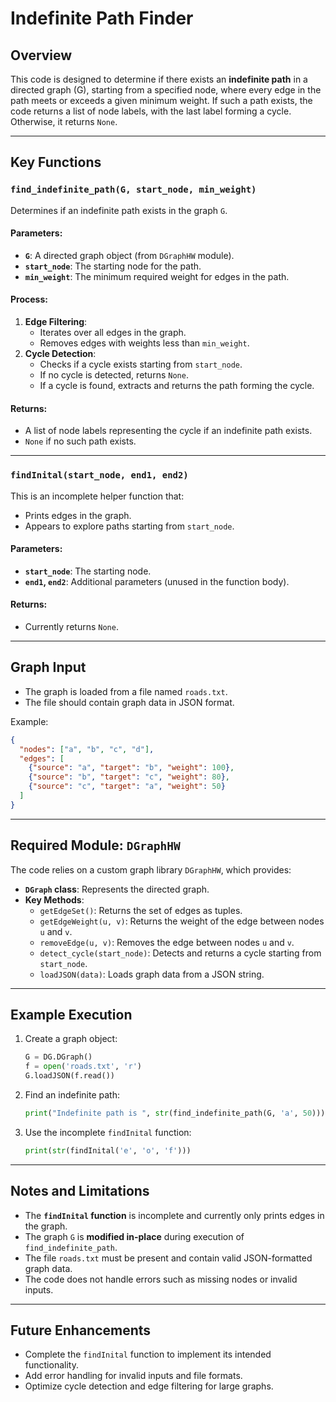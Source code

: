 # Indefinite Path Finder

## Overview
This code is designed to determine if there exists an **indefinite path** in a directed graph (G), starting from a specified node, where every edge in the path meets or exceeds a given minimum weight. If such a path exists, the code returns a list of node labels, with the last label forming a cycle. Otherwise, it returns `None`.

---

## Key Functions

### `find_indefinite_path(G, start_node, min_weight)`
Determines if an indefinite path exists in the graph `G`.

#### Parameters:
- **`G`**: A directed graph object (from `DGraphHW` module).
- **`start_node`**: The starting node for the path.
- **`min_weight`**: The minimum required weight for edges in the path.

#### Process:
1. **Edge Filtering**:
   - Iterates over all edges in the graph.
   - Removes edges with weights less than `min_weight`.
2. **Cycle Detection**:
   - Checks if a cycle exists starting from `start_node`.
   - If no cycle is detected, returns `None`.
   - If a cycle is found, extracts and returns the path forming the cycle.

#### Returns:
- A list of node labels representing the cycle if an indefinite path exists.
- `None` if no such path exists.

---

### `findInital(start_node, end1, end2)`
This is an incomplete helper function that:
- Prints edges in the graph.
- Appears to explore paths starting from `start_node`.

#### Parameters:
- **`start_node`**: The starting node.
- **`end1`, `end2`**: Additional parameters (unused in the function body).

#### Returns:
- Currently returns `None`.

---

## Graph Input
- The graph is loaded from a file named `roads.txt`.
- The file should contain graph data in JSON format.

Example:
```json
{
  "nodes": ["a", "b", "c", "d"],
  "edges": [
    {"source": "a", "target": "b", "weight": 100},
    {"source": "b", "target": "c", "weight": 80},
    {"source": "c", "target": "a", "weight": 50}
  ]
}
```

---

## Required Module: `DGraphHW`
The code relies on a custom graph library `DGraphHW`, which provides:
- **`DGraph` class**: Represents the directed graph.
- **Key Methods**:
  - `getEdgeSet()`: Returns the set of edges as tuples.
  - `getEdgeWeight(u, v)`: Returns the weight of the edge between nodes `u` and `v`.
  - `removeEdge(u, v)`: Removes the edge between nodes `u` and `v`.
  - `detect_cycle(start_node)`: Detects and returns a cycle starting from `start_node`.
  - `loadJSON(data)`: Loads graph data from a JSON string.

---

## Example Execution
1. Create a graph object:
   ```python
   G = DG.DGraph()
   f = open('roads.txt', 'r')
   G.loadJSON(f.read())
   ```

2. Find an indefinite path:
   ```python
   print("Indefinite path is ", str(find_indefinite_path(G, 'a', 50)))
   ```

3. Use the incomplete `findInital` function:
   ```python
   print(str(findInital('e', 'o', 'f')))
   ```

---

## Notes and Limitations
- The **`findInital` function** is incomplete and currently only prints edges in the graph.
- The graph `G` is **modified in-place** during execution of `find_indefinite_path`.
- The file `roads.txt` must be present and contain valid JSON-formatted graph data.
- The code does not handle errors such as missing nodes or invalid inputs.

---

## Future Enhancements
- Complete the `findInital` function to implement its intended functionality.
- Add error handling for invalid inputs and file formats.
- Optimize cycle detection and edge filtering for large graphs.
